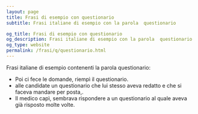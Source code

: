 ```yaml
---
layout: page
title: Frasi di esempio con questionario 
subtitle: Frasi italiane di esempio con la parola  questionario

og_title: Frasi di esempio con questionario 
og_description: Frasi italiane di esempio con la parola  questionario
og_type: website
permalink: /frasi/q/questionario.html
---
```


Frasi italiane di esempio contenenti la parola questionario:


- Poi ci fece le domande, riempì il questionario.
- alle candidate un questionario che lui stesso aveva redatto e che si faceva mandare per posta,.
- Il medico capì, sembrava rispondere a un questionario al quale aveva già risposto molte volte.
